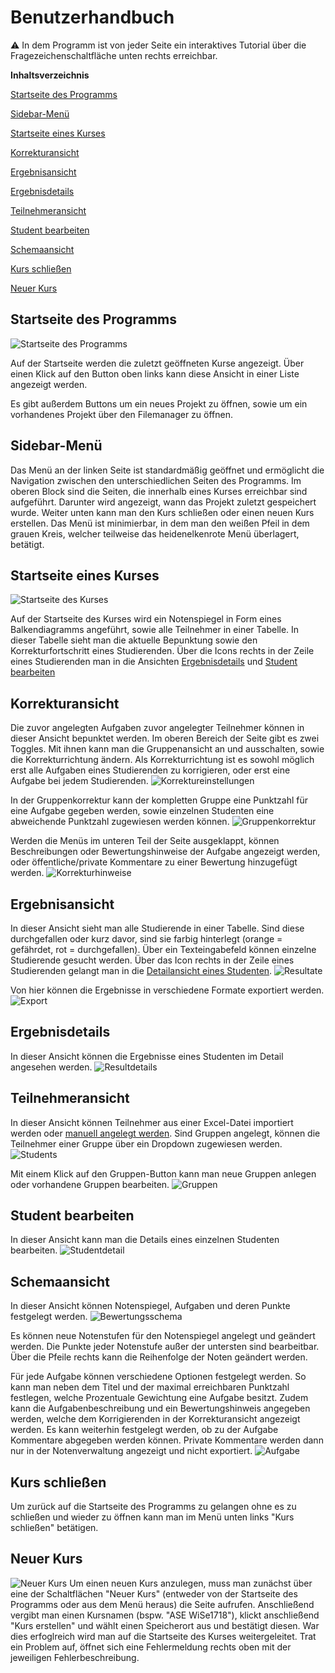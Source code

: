 # Benutzerhandbuch
:warning: In dem Programm ist von jeder Seite ein interaktives Tutorial über die Fragezeichenschaltfläche unten rechts erreichbar.

**Inhaltsverzeichnis**

[Startseite des Programms](#start1)

[Sidebar-Menü](#sidebar)

[Startseite eines Kurses](#start2)

[Korrekturansicht](#correction)

[Ergebnisansicht](#results)

[Ergebnisdetails](#resultsdetails)

[Teilnehmeransicht](#partypants)

[Student bearbeiten](#participantsdetails)

[Schemaansicht](#scheme)

[Kurs schließen](#close)

[Neuer Kurs](#new)


<a name="start1"></a>
## Startseite des Programms
![Startseite des Programms](/docs/manual_imgs/start1.PNG)

Auf der Startseite werden die zuletzt geöffneten Kurse angezeigt. Über einen Klick auf den Button oben links kann diese Ansicht in einer Liste angezeigt werden.

Es gibt außerdem Buttons um ein neues Projekt zu öffnen, sowie um ein vorhandenes Projekt über den Filemanager zu öffnen.
<a name="sidebar"></a>
## Sidebar-Menü
Das Menü an der linken Seite ist standardmäßig geöffnet und ermöglicht die Navigation zwischen den unterschiedlichen Seiten des Programms. Im oberen Block sind die Seiten, die innerhalb eines Kurses erreichbar sind aufgeführt.
Darunter wird angezeigt, wann das Projekt zuletzt gespeichert wurde.
Weiter unten kann man den Kurs schließen oder einen neuen Kurs erstellen.
Das Menü ist minimierbar, in dem man den weißen Pfeil in dem grauen Kreis, welcher teilweise das heidenelkenrote Menü überlagert, betätigt.  

<a name="start2"></a>
## Startseite eines Kurses
![Startseite des Kurses](/docs/manual_imgs/start2.PNG)

Auf der Startseite des Kurses wird ein Notenspiegel in Form eines Balkendiagramms angeführt, sowie alle Teilnehmer in einer Tabelle. In dieser Tabelle sieht man die aktuelle Bepunktung sowie den Korrekturfortschritt eines Studierenden. Über die Icons rechts in der Zeile eines Studierenden man in die Ansichten [Ergebnisdetails](#resultsdetails) und [Student bearbeiten](#participantsdetails)

<a name="correction"></a>
## Korrekturansicht
Die zuvor angelegten Aufgaben zuvor angelegter Teilnehmer können in dieser Ansicht bepunktet werden. Im oberen Bereich der Seite gibt es zwei Toggles. Mit ihnen kann man die Gruppenansicht an und ausschalten, sowie die Korrekturrichtung ändern. Als Korrekturrichtung ist es sowohl möglich erst alle Aufgaben eines Studierenden zu korrigieren, oder erst eine Aufgabe bei jedem Studierenden.
![Korrektureinstellungen](/docs/manual_imgs/toggles.JPG)

In der Gruppenkorrektur kann der kompletten Gruppe eine Punktzahl für eine Aufgabe gegeben werden, sowie einzelnen Studenten eine abweichende Punktzahl zugewiesen werden können.
![Gruppenkorrektur](/docs/manual_imgs/korrektur1.PNG)

Werden die Menüs im unteren Teil der Seite ausgeklappt, können Beschreibungen oder Bewertungshinweise der Aufgabe angezeigt werden, oder öffentliche/private Kommentare zu einer Bewertung hinzugefügt werden.
![Korrekturhinweise](/docs/manual_imgs/korrektur2.PNG)

<a name="results"></a>
## Ergebnisansicht
In dieser Ansicht sieht man alle Studierende in einer Tabelle. Sind diese durchgefallen oder kurz davor, sind sie farbig hinterlegt (orange = gefährdet, rot = durchgefallen).
Über ein Texteingabefeld können einzelne Studierende gesucht werden.
Über das Icon rechts in der Zeile eines Studierenden gelangt man in die [Detailansicht eines Studenten](#resultsdetails).
![Resultate](/docs/manual_imgs/results1.PNG)

Von hier können die Ergebnisse in verschiedene Formate exportiert werden.
![Export](/docs/manual_imgs/results2.PNG)


<a name="resultsdetails"></a>
## Ergebnisdetails
In dieser Ansicht können die Ergebnisse eines Studenten im Detail angesehen werden.
![Resultdetails](/docs/manual_imgs/resultdetail.PNG)


<a name="partypants"></a>
## Teilnehmeransicht
In dieser Ansicht können Teilnehmer aus einer Excel-Datei importiert werden oder [manuell angelegt werden](#participantsdetails).
Sind Gruppen angelegt, können die Teilnehmer einer Gruppe über ein Dropdown zugewiesen werden.
![Students](/docs/manual_imgs/students1.png)

Mit einem Klick auf den Gruppen-Button kann man neue Gruppen anlegen oder vorhandene Gruppen bearbeiten. 
![Gruppen](/docs/manual_imgs/students2.PNG)


<a name="participantsdetails"></a>
## Student bearbeiten
In dieser Ansicht kann man die Details eines einzelnen Studenten bearbeiten.
![Studentdetail](/docs/manual_imgs/studentdetail.PNG)


<a name="scheme"></a>
## Schemaansicht
In dieser Ansicht können Notenspiegel, Aufgaben und deren Punkte festgelegt werden.
![Bewertungsschema](/docs/manual_imgs/scheme1.PNG)

Es können neue Notenstufen für den Notenspiegel angelegt und geändert werden. Die Punkte jeder Notenstufe außer der untersten sind bearbeitbar. Über die Pfeile rechts kann die Reihenfolge der Noten geändert werden.

Für jede Aufgabe können verschiedene Optionen festgelegt werden. So kann man neben dem Titel und der maximal erreichbaren Punktzahl festlegen, welche Prozentuale Gewichtung eine Aufgabe besitzt. Zudem kann die Aufgabenbeschreibung und ein Bewertungshinweis angegeben werden, welche dem Korrigierenden in der Korrekturansicht angezeigt werden. Es kann weiterhin festgelegt werden, ob zu der Aufgabe Kommentare abgegeben werden können. Private Kommentare werden dann nur in der Notenverwaltung angezeigt und nicht exportiert.
![Aufgabe](/docs/manual_imgs/scheme2.PNG)


<a name="close"></a>
## Kurs schließen
Um zurück auf die Startseite des Programms zu gelangen ohne es zu schließen und wieder zu öffnen kann man im Menü unten links "Kurs schließen" betätigen.

<a name="new"></a>
## Neuer Kurs	
![Neuer Kurs](/docs/manual_imgs/new.JPG)
Um einen neuen Kurs anzulegen, muss man zunächst über eine der Schaltflächen "Neuer Kurs" (entweder von der Startseite des Programms oder aus dem Menü heraus) die Seite aufrufen. Anschließend vergibt man einen Kursnamen (bspw. "ASE WiSe1718"), klickt anschließend "Kurs erstellen" und wählt einen Speicherort aus und bestätigt diesen. War dies erfoglreich wird man auf die Startseite des Kurses weitergeleitet. Trat ein Problem auf, öffnet sich eine Fehlermeldung rechts oben mit der jeweiligen Fehlerbeschreibung.

